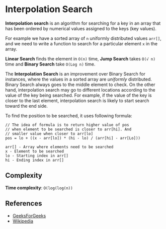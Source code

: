 # Interpolation Search

**Interpolation search** is an algorithm for searching for a key in an array that 
has been ordered by numerical values assigned to the keys (key values).

For example we have a sorted array of `n` uniformly distributed values `arr[]`, 
and we need to write a function to search for a particular element `x` in the array.

**Linear Search** finds the element in `O(n)` time, **Jump Search** takes `O(√ n)` time 
and **Binary Search** take `O(Log n)` time.

The **Interpolation Search** is an improvement over Binary Search for instances, 
where the values in a sorted array are _uniformly_ distributed. Binary Search 
always goes to the middle element to check. On the other hand, interpolation 
search may go to different locations according to the value of the key being 
searched. For example, if the value of the key is closer to the last element, 
interpolation search is likely to start search toward the end side.

To find the position to be searched, it uses following formula:

```
// The idea of formula is to return higher value of pos
// when element to be searched is closer to arr[hi]. And
// smaller value when closer to arr[lo]
pos = lo + ((x - arr[lo]) * (hi - lo) / (arr[hi] - arr[Lo]))

arr[] - Array where elements need to be searched
x - Element to be searched
lo - Starting index in arr[]
hi - Ending index in arr[]
```

## Complexity

**Time complexity**: `O(log(log(n))`

## References

- [GeeksForGeeks](https://www.geeksforgeeks.org/interpolation-search/)
- [Wikipedia](https://en.wikipedia.org/wiki/Interpolation_search)
